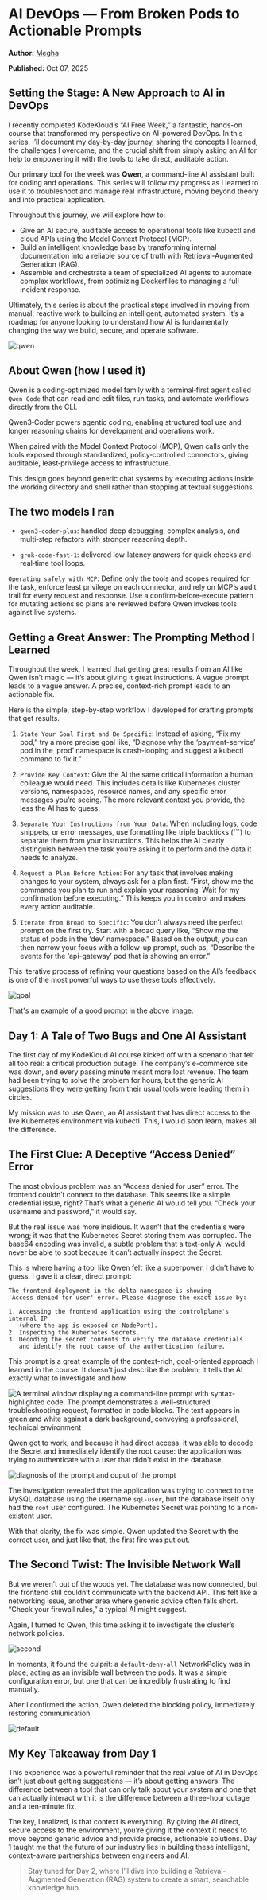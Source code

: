 # AI DevOps — From Broken Pods to Actionable Prompts

**Author:** [Megha](https://www.linkedin.com/in/megha-7aa3a0203/)

**Published:** Oct 07, 2025

## **Setting the Stage: A New Approach to AI in DevOps**

I recently completed KodeKloud’s “AI Free Week,” a fantastic, hands-on course that transformed my perspective on AI-powered DevOps. In this series, I’ll document my day-by-day journey, sharing the concepts I learned, the challenges I overcame, and the crucial shift from simply asking an AI for help to empowering it with the tools to take direct, auditable action.

Our primary tool for the week was **Qwen**, a command-line AI assistant built for coding and operations. This series will follow my progress as I learned to use it to troubleshoot and manage real infrastructure, moving beyond theory and into practical application.

Throughout this journey, we will explore how to:

- Give an AI secure, auditable access to operational tools like kubectl and cloud APIs using the Model Context Protocol (MCP).
- Build an intelligent knowledge base by transforming internal documentation into a reliable source of truth with Retrieval-Augmented Generation (RAG).
- Assemble and orchestrate a team of specialized AI agents to automate complex workflows, from optimizing Dockerfiles to managing a full incident response.



Ultimately, this series is about the practical steps involved in moving from manual, reactive work to building an intelligent, automated system. It’s a roadmap for anyone looking to understand how AI is fundamentally changing the way we build, secure, and operate software.

![qwen](./images/ai-devops/qwen.webp)


## **About Qwen (how I used it)**
Qwen is a coding‑optimized model family with a terminal‑first agent called `Qwen Code` that can read and edit files, run tasks, and automate workflows directly from the CLI.

Qwen3‑Coder powers agentic coding, enabling structured tool use and longer reasoning chains for development and operations work.

When paired with the Model Context Protocol (MCP), Qwen calls only the tools exposed through standardized, policy‑controlled connectors, giving auditable, least‑privilege access to infrastructure.

This design goes beyond generic chat systems by executing actions inside the working directory and shell rather than stopping at textual suggestions.

## **The two models I ran**

- `qwen3‑coder‑plus`: handled deep debugging, complex analysis, and multi‑step refactors with stronger reasoning depth.

- `grok‑code‑fast‑1`: delivered low‑latency answers for quick checks and real‑time tool loops.

`Operating safely with MCP`: Define only the tools and scopes required for the task, enforce least privilege on each connector, and rely on MCP’s audit trail for every request and response.
Use a confirm‑before‑execute pattern for mutating actions so plans are reviewed before Qwen invokes tools against live systems.

## **Getting a Great Answer: The Prompting Method I Learned**

Throughout the week, I learned that getting great results from an AI like Qwen isn’t magic — it’s about giving it great instructions. A vague prompt leads to a vague answer. A precise, context-rich prompt leads to an actionable fix.

Here is the simple, step-by-step workflow I developed for crafting prompts that get results.

1. `State Your Goal First and Be Specific`: Instead of asking, “Fix my pod,” try a more precise goal like, “Diagnose why the ‘payment-service’ pod in the ‘prod’ namespace is crash-looping and suggest a kubectl command to fix it."

2. `Provide Key Context`: Give the AI the same critical information a human colleague would need. This includes details like Kubernetes cluster versions, namespaces, resource names, and any specific error messages you’re seeing. The more relevant context you provide, the less the AI has to guess.

3. `Separate Your Instructions from Your Data`: When including logs, code snippets, or error messages, use formatting like triple backticks (```) to separate them from your instructions. This helps the AI clearly distinguish between the task you’re asking it to perform and the data it needs to analyze.

4. `Request a Plan Before Action`: For any task that involves making changes to your system, always ask for a plan first. “First, show me the commands you plan to run and explain your reasoning. Wait for my confirmation before executing.” This keeps you in control and makes every action auditable.

5. `Iterate from Broad to Specific`: You don’t always need the perfect prompt on the first try. Start with a broad query like, “Show me the status of pods in the ‘dev’ namespace.” Based on the output, you can then narrow your focus with a follow-up prompt, such as, “Describe the events for the ‘api-gateway’ pod that is showing an error.”

This iterative process of refining your questions based on the AI’s feedback is one of the most powerful ways to use these tools effectively.

![goal](./images/ai-devops/goal.webp)

That's an example of a good prompt in the above image.

## **Day 1: A Tale of Two Bugs and One AI Assistant**

The first day of my KodeKloud AI course kicked off with a scenario that felt all too real: a critical production outage. The company’s e-commerce site was down, and every passing minute meant more lost revenue. The team had been trying to solve the problem for hours, but the generic AI suggestions they were getting from their usual tools were leading them in circles.

My mission was to use Qwen, an AI assistant that has direct access to the live Kubernetes environment via kubectl. This, I would soon learn, makes all the difference.

## **The First Clue: A Deceptive “Access Denied” Error**

The most obvious problem was an “Access denied for user” error. The frontend couldn’t connect to the database. This seems like a simple credential issue, right? That’s what a generic AI would tell you. “Check your username and password,” it would say.

But the real issue was more insidious. It wasn’t that the credentials were wrong; it was that the Kubernetes Secret storing them was corrupted. The base64 encoding was invalid, a subtle problem that a text-only AI would never be able to spot because it can’t actually inspect the Secret.

This is where having a tool like Qwen felt like a superpower. I didn’t have to guess. I gave it a clear, direct prompt:

```
The frontend deployment in the delta namespace is showing 
'Access denied for user' error. Please diagnose the exact issue by:

1. Accessing the frontend application using the controlplane's internal IP 
   (where the app is exposed on NodePort).
2. Inspecting the Kubernetes Secrets.
3. Decoding the secret contents to verify the database credentials 
   and identify the root cause of the authentication failure.
```

This prompt is a great example of the context-rich, goal-oriented approach I learned in the course. It doesn't just describe the problem; it tells the AI exactly what to investigate and how.


![A terminal window displaying a command-line prompt with syntax-highlighted code. The prompt demonstrates a well-structured troubleshooting request, formatted in code blocks. The text appears in green and white against a dark background, conveying a professional, technical environment](./images/ai-devops/cake.webp)

Qwen got to work, and because it had direct access, it was able to decode the Secret and immediately identify the root cause: the application was trying to authenticate with a user that didn't exist in the database.

![diagnosis of the prompt and ouput of the prompt](./images/ai-devops/diagnosis.webp)

The investigation revealed that the application was trying to connect to the MySQL database using the username `sql-user`, but the database itself only had the `root` user configured. The Kubernetes Secret was pointing to a non-existent user.

With that clarity, the fix was simple. Qwen updated the Secret with the correct user, and just like that, the first fire was put out.

## **The Second Twist: The Invisible Network Wall**

But we weren’t out of the woods yet. The database was now connected, but the frontend still couldn’t communicate with the backend API. This felt like a networking issue, another area where generic advice often falls short. “Check your firewall rules,” a typical AI might suggest.

Again, I turned to Qwen, this time asking it to investigate the cluster’s network policies.

![second](./images/ai-devops/second.webp)

In moments, it found the culprit: a `default-deny-all` NetworkPolicy was in place, acting as an invisible wall between the pods. It was a simple configuration error, but one that can be incredibly frustrating to find manually.

After I confirmed the action, Qwen deleted the blocking policy, immediately restoring communication.

![default](./images/ai-devops/default.webp)

## **My Key Takeaway from Day 1**

This experience was a powerful reminder that the real value of AI in DevOps isn’t just about getting suggestions — it’s about getting answers. The difference between a tool that can only talk about your system and one that can actually interact with it is the difference between a three-hour outage and a ten-minute fix.

The key, I realized, is that context is everything. By giving the AI direct, secure access to the environment, you’re giving it the context it needs to move beyond generic advice and provide precise, actionable solutions. Day 1 taught me that the future of our industry lies in building these intelligent, context-aware partnerships between engineers and AI.

> Stay tuned for Day 2, where I’ll dive into building a Retrieval-Augmented Generation (RAG) system to create a smart, searchable knowledge hub.